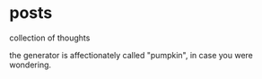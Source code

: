 # posts
collection of thoughts

the generator is affectionately called "pumpkin", in case you were wondering.
